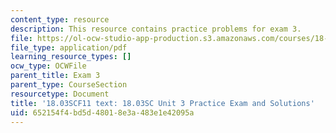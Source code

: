 ```yaml
---
content_type: resource
description: This resource contains practice problems for exam 3.
file: https://ol-ocw-studio-app-production.s3.amazonaws.com/courses/18-03sc-differential-equations-fall-2011/652154f4bd5d48018e3a483e1e42095a_MIT18_03SCF11_prex3.pdf
file_type: application/pdf
learning_resource_types: []
ocw_type: OCWFile
parent_title: Exam 3
parent_type: CourseSection
resourcetype: Document
title: '18.03SCF11 text: 18.03SC Unit 3 Practice Exam and Solutions'
uid: 652154f4-bd5d-4801-8e3a-483e1e42095a
---
```

